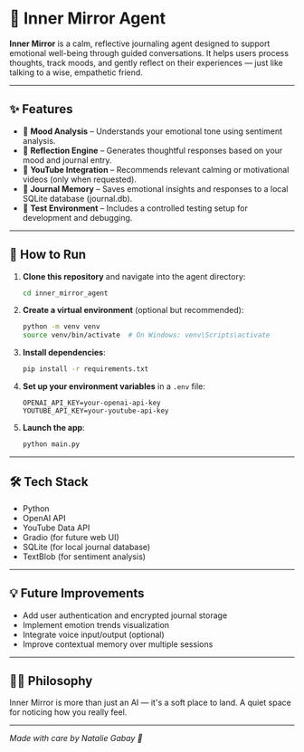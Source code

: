 
# 🌿 Inner Mirror Agent

**Inner Mirror** is a calm, reflective journaling agent designed to support emotional well-being through guided conversations. It helps users process thoughts, track moods, and gently reflect on their experiences — just like talking to a wise, empathetic friend.

---

## ✨ Features

- 🧠 **Mood Analysis** – Understands your emotional tone using sentiment analysis.
- 💬 **Reflection Engine** – Generates thoughtful responses based on your mood and journal entry.
- 📼 **YouTube Integration** – Recommends relevant calming or motivational videos (only when requested).
- 📓 **Journal Memory** – Saves emotional insights and responses to a local SQLite database (journal.db).
- 🧪 **Test Environment** – Includes a controlled testing setup for development and debugging.

---

## 🚀 How to Run

1. **Clone this repository** and navigate into the agent directory:
   ```bash
   cd inner_mirror_agent
   ```

2. **Create a virtual environment** (optional but recommended):
   ```bash
   python -m venv venv
   source venv/bin/activate  # On Windows: venv\Scripts\activate
   ```

3. **Install dependencies**:
   ```bash
   pip install -r requirements.txt
   ```

4. **Set up your environment variables** in a `.env` file:
   ```
   OPENAI_API_KEY=your-openai-api-key
   YOUTUBE_API_KEY=your-youtube-api-key
   ```

5. **Launch the app**:
   ```bash
   python main.py
   ```

---

## 🛠 Tech Stack

- Python
- OpenAI API
- YouTube Data API
- Gradio (for future web UI)
- SQLite (for local journal database)
- TextBlob (for sentiment analysis)

---

## 💡 Future Improvements

- Add user authentication and encrypted journal storage
- Implement emotion trends visualization
- Integrate voice input/output (optional)
- Improve contextual memory over multiple sessions

---

## 🧘‍♀️ Philosophy

Inner Mirror is more than just an AI — it's a soft place to land.
A quiet space for noticing how you really feel.

---

*Made with care by Natalie Gabay 💛*
